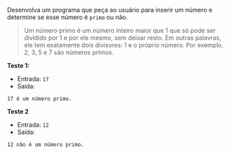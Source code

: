 Desenvolva um programa que peça ao usuário para inserir um número e determine se esse número é `primo` ou não.

>Um número primo é um número inteiro maior que 1 que só pode ser dividido por 1 e por ele mesmo, sem deixar resto. Em outras palavras, ele tem exatamente dois divisores: 1 e o próprio número. Por exemplo, 2, 3, 5 e 7 são números primos.

**Teste 1:**

* Entrada: `17` <br>
* Saída: 
``` ~~~ markdown
17 é um número primo.
```
**Teste 2**

* Entrada: `12` <br>
* Saída: 
``` ~~~ markdown
12 não é um número primo.
```
